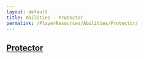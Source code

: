 ```yaml
---
layout: default
title: Abilities - Protector
permalink: /PlayerResources/Abilities/Protector/
---
```

## [Protector](#Protector)
